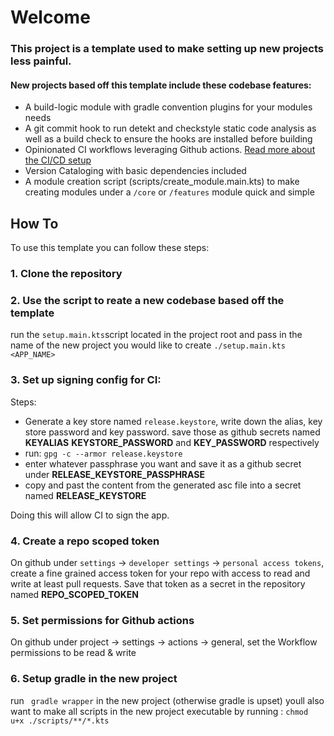 # Welcome

### This project is a template used to make setting up new projects less painful. 

#### New projects based off this template include these codebase features: 

  - A build-logic module with gradle convention plugins for your modules needs
  - A git commit hook to run detekt and checkstyle static code analysis as well as a build check to ensure the hooks are installed before building
  - Opinionated CI workflows leveraging Github actions. [Read more about the CI/CD setup](https://github.com/Elijah-Dangerfield/templateapp/blob/main/docs/ci.md)
  - Version Cataloging with basic dependencies included
  - A module creation script (scripts/create_module.main.kts) to make creating modules under a `/core` or `/features` module quick and simple
    
## How To

To use this template you can follow these steps:


### 1. Clone the repository
### 2. Use the script to reate a new codebase based off the template
run the `setup.main.kts`script located in the project root and pass in the name of the new project you would like to create
`./setup.main.kts <APP_NAME>`
    
### 3. Set up signing config for CI: 

Steps:
           
- Generate a key store named `release.keystore`, write down the alias, key store password and key password. 
  save those as github secrets named **KEYALIAS** **KEYSTORE_PASSWORD** and **KEY_PASSWORD** respectively
- run: `gpg -c --armor release.keystore`
- enter whatever passphrase you want and save it as a github secret under **RELEASE_KEYSTORE_PASSPHRASE**
- copy and past the content from the generated asc file into a secret named **RELEASE_KEYSTORE**
           
Doing this will allow CI to sign the app.
           
### 4. Create a repo scoped token
On github under `settings` -> `developer settings` -> `personal access tokens`, create a fine grained
access token for your repo with access to read and write at least pull requests. 
Save that token as a secret in the repository named **REPO_SCOPED_TOKEN**
           
### 5. Set permissions for Github actions
On github under project -> settings -> actions -> general, set the Workflow permissions to be read & write
           
### 6. Setup gradle in the new project
run ` gradle wrapper` in the new project (otherwise gradle is upset)
youll also want to make all scripts in the new project executable by running : `chmod u+x ./scripts/**/*.kts`
